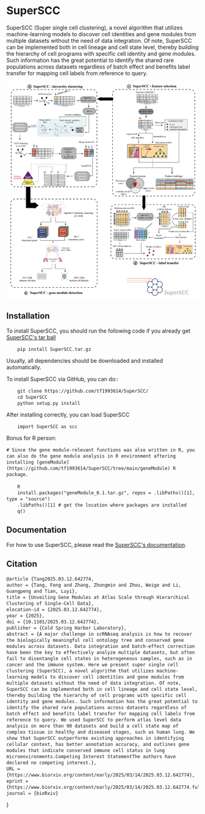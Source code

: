 # SuperSCC

SuperSCC (Super single cell clustering), a novel algorithm that utilizes machine-learning models to discover cell identities and gene modules from multiple datasets without the need of data integration. Of note, SuperSCC can be implemented both in cell lineage and cell state level, thereby building the hierarchy of cell programs with specific cell identity and gene modules. Such information has the great potential to identify the shared rare populations across datasets regardless of batch effect and benefits label transfer for mapping cell labels from reference to query. 

![img](https://github.com/tf1993614/SuperSCC/blob/main/img/workflow.png)

## Installation

To install SuperSCC, you should run the following code if you already get [SuperSCC's tar ball](https://github.com/tf1993614/SuperSCC/tree/main/dist)

        pip install SuperSCC.tar.gz

Usually, all dependencies should be downloaded and installed automatically. 

To install SuperSCC via GitHub, you can do::

        git clone https://github.com/tf1993614/SuperSCC/
        cd SuperSCC
        python setup.py install


After installing correctly, you can load SuperSCC

        import SuperSCC as scc


Bonus for R person:
	
	# Since the gene module-relevant functions was also written in R, you can also do the gene module analysis in R environment aftering installing [geneModule](https://github.com/tf1993614/SuperSCC/tree/main/geneModule) R package.

        R
        install.packages("geneModule_0.1.tar.gz", repos = .libPaths()[1], type = "source")
        .libPaths()[1] # get the location where packages are installed
        q()


## Documentation

For how to use SuperSCC, please read the [SuperSCC's documentation](https://superscc.readthedocs.io/en/latest/index.html).

## Citation

	@article {Tang2025.03.12.642774,
	author = {Tang, Feng and Zhang, Zhongmin and Zhou, Weige and Li, Guangpeng and Tian, Luyi},
	title = {Unveiling Gene Modules at Atlas Scale through Hierarchical Clustering of Single-Cell Data},
	elocation-id = {2025.03.12.642774},
	year = {2025},
	doi = {10.1101/2025.03.12.642774},
	publisher = {Cold Spring Harbor Laboratory},
	abstract = {A major challenge in scRNAseq analysis is how to recover the biologically meaningful cell ontology tree and conserved gene modules across datasets. Data integration and batch-effect correction have been the key to effectively analyze multiple datasets, but often fail to disentangle cell states in heterogeneous samples, such as in cancer and the immune system. Here we present super single cell clustering (SuperSCC), a novel algorithm that utilizes machine-learning models to discover cell identities and gene modules from multiple datasets without the need of data integration. Of note, SuperSCC can be implemented both in cell lineage and cell state level, thereby building the hierarchy of cell programs with specific cell identity and gene modules. Such information has the great potential to identify the shared rare populations across datasets regardless of batch effect and benefits label transfer for mapping cell labels from reference to query. We used SuperSCC to perform atlas level data analysis on more than 90 datasets and build a cell state map of complex tissue in healthy and diseased stages, such as human lung. We show that SuperSCC outperforms existing approaches in identifying cellular context, has better annotation accuracy, and outlines gene modules that indicate conserved immune cell status in lung microenvironments.Competing Interest StatementThe authors have declared no competing interest.},
	URL = {https://www.biorxiv.org/content/early/2025/03/14/2025.03.12.642774},
	eprint = {https://www.biorxiv.org/content/early/2025/03/14/2025.03.12.642774.full.pdf},
	journal = {bioRxiv}
}

